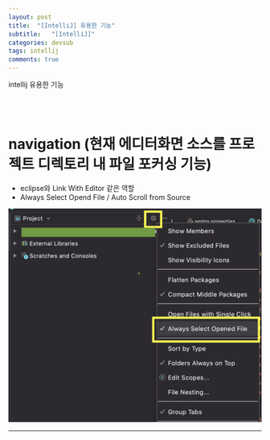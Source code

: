 ```yaml
---
layout: post
title:  "[IntelliJ] 유용한 기능"
subtitle:   "[IntelliJ]"
categories: devsub
tags: intellij
comments: true
---
```


intellij 유용한 기능

<br><br>


# navigation (현재 에디터화면 소스를 프로젝트 디렉토리 내 파일 포커싱 기능)

- eclipse와 Link With Editor 같은 역할
- Always Select Opend File / Auto Scroll from Source

[![vscode-s1](/assets/img/2020/09/intellij-useful-feature-200902.png)]()

---
